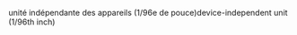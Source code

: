 <span data-ttu-id="5c725-101">unité indépendante des appareils (1/96e de pouce)</span><span class="sxs-lookup"><span data-stu-id="5c725-101">device-independent unit (1/96th inch)</span></span>